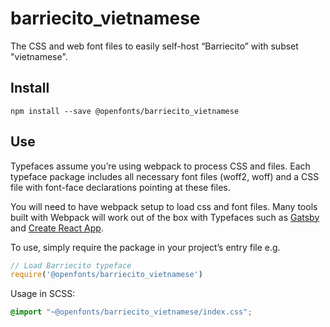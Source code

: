 
# barriecito_vietnamese

The CSS and web font files to easily self-host “Barriecito” with subset "vietnamese".

## Install

`npm install --save @openfonts/barriecito_vietnamese`

## Use

Typefaces assume you’re using webpack to process CSS and files. Each typeface
package includes all necessary font files (woff2, woff) and a CSS file with
font-face declarations pointing at these files.

You will need to have webpack setup to load css and font files. Many tools built
with Webpack will work out of the box with Typefaces such as [Gatsby](https://github.com/gatsbyjs/gatsby)
and [Create React App](https://github.com/facebookincubator/create-react-app).

To use, simply require the package in your project’s entry file e.g.

```javascript
// Load Barriecito typeface
require('@openfonts/barriecito_vietnamese')
```

Usage in SCSS:
```scss
@import "~@openfonts/barriecito_vietnamese/index.css";
```
